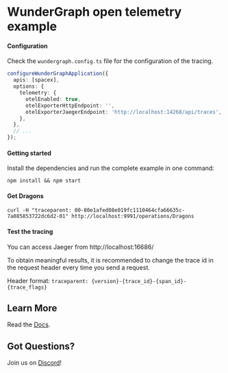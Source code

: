 # WunderGraph open telemetry example

#### Configuration

Check the `wundergraph.config.ts` file for the configuration of the tracing.

```typescript
configureWunderGraphApplication({
  apis: [spacex],
  options: {
    telemetry: {
      otelEnabled: true,
      otelExporterHttpEndpoint: '',
      otelExporterJaegerEndpoint: 'http://localhost:14268/api/traces',
    },
  },
  // ...
});
```

#### Getting started

Install the dependencies and run the complete example in one command:

```shell
npm install && npm start
```

#### Get Dragons

```shell
curl -H "traceparent: 00-80e1afed08e019fc1110464cfa66635c-7a085853722dc6d2-01" http://localhost:9991/operations/Dragons
```

#### Test the tracing

You can access Jaeger from http://localhost:16686/

To obtain meaningful results, it is recommended to change the trace id in the request header every time you send a request.

Header format: `traceparent: {version}-{trace_id}-{span_id}-{trace_flags}`

## Learn More

Read the [Docs](https://wundergraph.com/docs).

## Got Questions?

Join us on [Discord](https://wundergraph.com/discord)!
